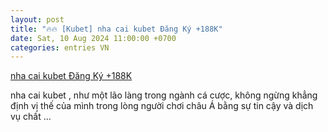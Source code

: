 ```yaml
---
layout: post
title: "🔥🔥 [Kubet] nha cai kubet Đăng Ký +188K"
date: Sat, 10 Aug 2024 11:00:00 +0700
categories: entries VN
---
```

[nha cai kubet Đăng Ký +188K](https://www.bienphong.com.vn/nha-cai-kubet.shtm)

nha cai kubet , như một lão làng trong ngành cá cược, không ngừng khẳng định vị thế của mình trong lòng người chơi châu Á bằng sự tin cậy và dịch vụ chất ...

